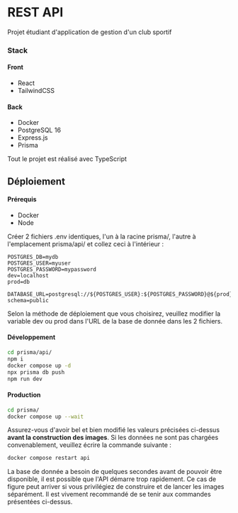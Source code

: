 # REST API

Projet étudiant d'application de gestion d'un club sportif

### Stack

#### Front

- React
- TailwindCSS

#### Back

- Docker
- PostgreSQL 16
- Express.js
- Prisma

Tout le projet est réalisé avec TypeScript

## Déploiement

#### Prérequis

- Docker
- Node

Créer 2 fichiers .env identiques, l'un à la racine prisma/, l'autre à l'emplacement prisma/api/ et collez ceci à l'intérieur :

```env
POSTGRES_DB=mydb
POSTGRES_USER=myuser
POSTGRES_PASSWORD=mypassword
dev=localhost
prod=db

DATABASE_URL=postgresql://${POSTGRES_USER}:${POSTGRES_PASSWORD}@${prod}:5432/${POSTGRES_DB}?schema=public
```

Selon la méthode de déploiement que vous choisirez, veuillez modifier la variable dev ou prod dans l'URL de la base de donnée dans les 2 fichiers.

#### Développement

```bash
cd prisma/api/
npm i
docker compose up -d
npx prisma db push
npm run dev
```

#### Production

```bash
cd prisma/
docker compose up --wait
```

Assurez-vous d'avoir bel et bien modifié les valeurs précisées ci-dessus <b>avant la construction des images</b>.
Si les données ne sont pas chargées convenablement, veuillez écrire la commande suivante :

```bash
docker compose restart api
```

La base de donnée a besoin de quelques secondes avant de pouvoir être disponible, il est possible que l'API démarre trop rapidement. Ce cas de figure peut arriver si vous privilégiez de construire et de lancer les images séparément. Il est vivement recommandé de se tenir aux commandes présentées ci-dessus.
